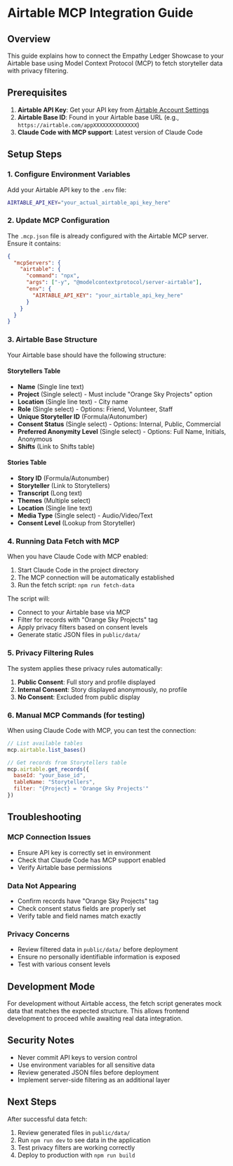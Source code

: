 # Airtable MCP Integration Guide

## Overview

This guide explains how to connect the Empathy Ledger Showcase to your Airtable base using Model Context Protocol (MCP) to fetch storyteller data with privacy filtering.

## Prerequisites

1. **Airtable API Key**: Get your API key from [Airtable Account Settings](https://airtable.com/account)
2. **Airtable Base ID**: Found in your Airtable base URL (e.g., `https://airtable.com/appXXXXXXXXXXXXXX`)
3. **Claude Code with MCP support**: Latest version of Claude Code

## Setup Steps

### 1. Configure Environment Variables

Add your Airtable API key to the `.env` file:

```bash
AIRTABLE_API_KEY="your_actual_airtable_api_key_here"
```

### 2. Update MCP Configuration

The `.mcp.json` file is already configured with the Airtable MCP server. Ensure it contains:

```json
{
  "mcpServers": {
    "airtable": {
      "command": "npx",
      "args": ["-y", "@modelcontextprotocol/server-airtable"],
      "env": {
        "AIRTABLE_API_KEY": "your_airtable_api_key_here"
      }
    }
  }
}
```

### 3. Airtable Base Structure

Your Airtable base should have the following structure:

#### Storytellers Table
- **Name** (Single line text)
- **Project** (Single select) - Must include "Orange Sky Projects" option
- **Location** (Single line text) - City name
- **Role** (Single select) - Options: Friend, Volunteer, Staff
- **Unique Storyteller ID** (Formula/Autonumber)
- **Consent Status** (Single select) - Options: Internal, Public, Commercial
- **Preferred Anonymity Level** (Single select) - Options: Full Name, Initials, Anonymous
- **Shifts** (Link to Shifts table)

#### Stories Table
- **Story ID** (Formula/Autonumber)
- **Storyteller** (Link to Storytellers)
- **Transcript** (Long text)
- **Themes** (Multiple select)
- **Location** (Single line text)
- **Media Type** (Single select) - Audio/Video/Text
- **Consent Level** (Lookup from Storyteller)

### 4. Running Data Fetch with MCP

When you have Claude Code with MCP enabled:

1. Start Claude Code in the project directory
2. The MCP connection will be automatically established
3. Run the fetch script: `npm run fetch-data`

The script will:
- Connect to your Airtable base via MCP
- Filter for records with "Orange Sky Projects" tag
- Apply privacy filters based on consent levels
- Generate static JSON files in `public/data/`

### 5. Privacy Filtering Rules

The system applies these privacy rules automatically:

1. **Public Consent**: Full story and profile displayed
2. **Internal Consent**: Story displayed anonymously, no profile
3. **No Consent**: Excluded from public display

### 6. Manual MCP Commands (for testing)

When using Claude Code with MCP, you can test the connection:

```javascript
// List available tables
mcp.airtable.list_bases()

// Get records from Storytellers table
mcp.airtable.get_records({
  baseId: "your_base_id",
  tableName: "Storytellers",
  filter: "{Project} = 'Orange Sky Projects'"
})
```

## Troubleshooting

### MCP Connection Issues
- Ensure API key is correctly set in environment
- Check that Claude Code has MCP support enabled
- Verify Airtable base permissions

### Data Not Appearing
- Confirm records have "Orange Sky Projects" tag
- Check consent status fields are properly set
- Verify table and field names match exactly

### Privacy Concerns
- Review filtered data in `public/data/` before deployment
- Ensure no personally identifiable information is exposed
- Test with various consent levels

## Development Mode

For development without Airtable access, the fetch script generates mock data that matches the expected structure. This allows frontend development to proceed while awaiting real data integration.

## Security Notes

- Never commit API keys to version control
- Use environment variables for all sensitive data
- Review generated JSON files before deployment
- Implement server-side filtering as an additional layer

## Next Steps

After successful data fetch:
1. Review generated files in `public/data/`
2. Run `npm run dev` to see data in the application
3. Test privacy filters are working correctly
4. Deploy to production with `npm run build`